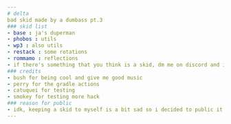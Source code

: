 ```yaml
---
# delta
bad skid made by a dumbass pt.3
### skid list
- base : ja's duperman
- phobos : utils
- wp3 : also utils
- restack : some rotations
- rommamo : reflections
- if there's something that you think is a skid, dm me on discord and i will add your shit to the list :)
### credits
- bush for being cool and give me good music
- perry for the gradle actions
- catuquei for testing
- smokey for testing more hack
### reason for public
- idk, keeping a skid to myself is a bit sad so i decided to public it even tho i know that people will scream at my issues page that this is a hot piece of garbage
---
```

